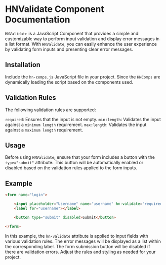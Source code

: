 # HNValidate Component Documentation

`HNValidate` is a JavaScript Component that provides a simple and customizable way to perform input validation and display error messages in a list format. With `HNValidate`, you can easily enhance the user experience by validating form inputs and presenting clear error messages.

## Installation

Include the `hn-comps.js` JavaScript file in your project. Since the `HNComps` are dynamically loading the script based on the components used.

## Validation Rules

The following validation rules are supported:

`required`: Ensures that the input is not empty.
`min:length`: Validates the input against a `minimum length` requirement.
`max:length`: Validates the input against a `maximum length` requirement.

## Usage

Before using `HNValidate`, ensure that your form includes a button with the `type="submit"` attribute. This button will be automatically enabled or disabled based on the validation rules applied to the form inputs.

## Example

```html
<form name="login">

    <input placeholder="Username" name="username" hn-validate="required min:8 max:12">
    <label for="username"></label>

    <button type="submit" disabled>Submit</button>

</form>
```

In this example, the `hn-validate` attribute is applied to input fields with various validation rules. The error messages will be displayed as a list within the corresponding label. The form submission button will be disabled if there are validation errors. Adjust the rules and styling as needed for your project.